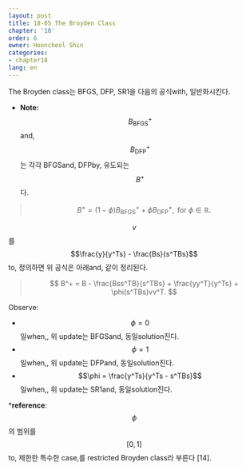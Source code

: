 ```yaml
---
layout: post
title: 18-05 The Broyden Class
chapter: '18'
order: 6
owner: Hooncheol Shin
categories:
- chapter18
lang: en
---
```


The Broyden class는 BFGS, DFP, SR1을 다음의 공식with, 일반화시킨다.

* **Note:** $$B^+_{\text{BFGS}}$$and, $$B^+_{\text{DFP}}$$는 각각 BFGSand, DFPby, 유도되는 $$B^+$$다.

>$$
>B^+ = (1 - \phi)B^+_{\text{BFGS}} + \phi B^+_{\text{DFP}}, \text{ for } \phi \in \mathbb{R}.
>$$

$$v$$를 $$\frac{y}{y^Ts} - \frac{Bs}{s^TBs}$$to, 정의하면 위 공식은 아래and, 같이 정리된다.

>$$
>B^+ = B - \frac{Bss^TB}{s^TBs} + \frac{yy^T}{y^Ts} + \phi(s^TBs)vv^T.
>$$

Observe:

* $$\phi =0$$일when,, 위 update는 BFGSand, 동일solution진다.
* $$\phi =1$$일when,, 위 update는 DFPand, 동일solution진다.
* $$\phi = \frac{y^Ts}{y^Ts - s^TBs}$$일when,, 위 update는 SR1and, 동일solution진다.

***reference**: $$\phi$$의 범위를 $$[0,1]$$to, 제한한 특수한 case,를 restricted Broyden class라 부른다 [14]. 